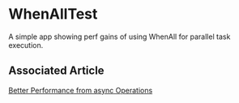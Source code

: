 # WhenAllTest
A simple app showing perf gains of using WhenAll for parallel task execution.

## Associated Article
[Better Performance from async Operations](https://ardalis.com/better-performance-from-async-operations)

